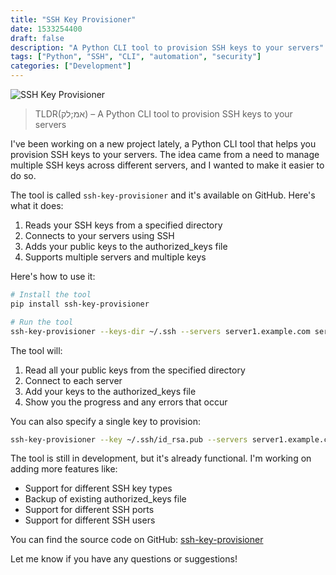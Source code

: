 ```yaml
---
title: "SSH Key Provisioner"
date: 1533254400
draft: false
description: "A Python CLI tool to provision SSH keys to your servers"
tags: ["Python", "SSH", "CLI", "automation", "security"]
categories: ["Development"]
---
```


![SSH Key Provisioner](/img/sshkey.png)

> TLDR(אמ;לק) – A Python CLI tool to provision SSH keys to your servers

I've been working on a new project lately, a Python CLI tool that helps you provision SSH keys to your servers. The idea came from a need to manage multiple SSH keys across different servers, and I wanted to make it easier to do so.

The tool is called `ssh-key-provisioner` and it's available on GitHub. Here's what it does:

1. Reads your SSH keys from a specified directory
2. Connects to your servers using SSH
3. Adds your public keys to the authorized_keys file
4. Supports multiple servers and multiple keys

Here's how to use it:

```bash
# Install the tool
pip install ssh-key-provisioner

# Run the tool
ssh-key-provisioner --keys-dir ~/.ssh --servers server1.example.com server2.example.com
```

The tool will:
1. Read all your public keys from the specified directory
2. Connect to each server
3. Add your keys to the authorized_keys file
4. Show you the progress and any errors that occur

You can also specify a single key to provision:

```bash
ssh-key-provisioner --key ~/.ssh/id_rsa.pub --servers server1.example.com
```

The tool is still in development, but it's already functional. I'm working on adding more features like:

- Support for different SSH key types
- Backup of existing authorized_keys file
- Support for different SSH ports
- Support for different SSH users

You can find the source code on GitHub: [ssh-key-provisioner](https://github.com/evilurge/ssh-key-provisioner)

Let me know if you have any questions or suggestions!
